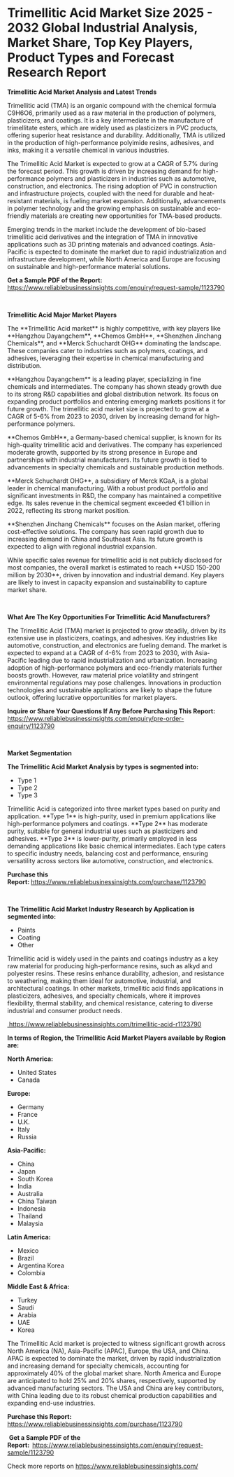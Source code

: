 <p><h1>Trimellitic Acid Market Size 2025 - 2032 Global Industrial Analysis, Market Share, Top Key Players, Product Types and Forecast Research Report</h1></p><p><strong>Trimellitic Acid Market Analysis and Latest Trends</strong></p>
<p><p>Trimellitic acid (TMA) is an organic compound with the chemical formula C9H6O6, primarily used as a raw material in the production of polymers, plasticizers, and coatings. It is a key intermediate in the manufacture of trimellitate esters, which are widely used as plasticizers in PVC products, offering superior heat resistance and durability. Additionally, TMA is utilized in the production of high-performance polyimide resins, adhesives, and inks, making it a versatile chemical in various industries.</p><p>The Trimellitic Acid Market is expected to grow at a CAGR of 5.7% during the forecast period. This growth is driven by increasing demand for high-performance polymers and plasticizers in industries such as automotive, construction, and electronics. The rising adoption of PVC in construction and infrastructure projects, coupled with the need for durable and heat-resistant materials, is fueling market expansion. Additionally, advancements in polymer technology and the growing emphasis on sustainable and eco-friendly materials are creating new opportunities for TMA-based products.</p><p>Emerging trends in the market include the development of bio-based trimellitic acid derivatives and the integration of TMA in innovative applications such as 3D printing materials and advanced coatings. Asia-Pacific is expected to dominate the market due to rapid industrialization and infrastructure development, while North America and Europe are focusing on sustainable and high-performance material solutions.</p></p>
<p><strong>Get a Sample PDF of the Report:&nbsp;</strong> <a href="https://www.reliablebusinessinsights.com/enquiry/request-sample/1123790?utm_campaign=1950&utm_medium=2&utm_source=Github&utm_content=ia&utm_term=26012025&utm_id=trimellitic-acid">https://www.reliablebusinessinsights.com/enquiry/request-sample/1123790</a></p>
<p>&nbsp;</p>
<p><strong>Trimellitic Acid Major Market Players</strong></p>
<p><p>The **Trimellitic Acid market** is highly competitive, with key players like **Hangzhou Dayangchem**, **Chemos GmbH**, **Shenzhen Jinchang Chemicals**, and **Merck Schuchardt OHG** dominating the landscape. These companies cater to industries such as polymers, coatings, and adhesives, leveraging their expertise in chemical manufacturing and distribution.</p><p>**Hangzhou Dayangchem** is a leading player, specializing in fine chemicals and intermediates. The company has shown steady growth due to its strong R&D capabilities and global distribution network. Its focus on expanding product portfolios and entering emerging markets positions it for future growth. The trimellitic acid market size is projected to grow at a CAGR of 5-6% from 2023 to 2030, driven by increasing demand for high-performance polymers.</p><p>**Chemos GmbH**, a Germany-based chemical supplier, is known for its high-quality trimellitic acid and derivatives. The company has experienced moderate growth, supported by its strong presence in Europe and partnerships with industrial manufacturers. Its future growth is tied to advancements in specialty chemicals and sustainable production methods.</p><p>**Merck Schuchardt OHG**, a subsidiary of Merck KGaA, is a global leader in chemical manufacturing. With a robust product portfolio and significant investments in R&D, the company has maintained a competitive edge. Its sales revenue in the chemical segment exceeded €1 billion in 2022, reflecting its strong market position.</p><p>**Shenzhen Jinchang Chemicals** focuses on the Asian market, offering cost-effective solutions. The company has seen rapid growth due to increasing demand in China and Southeast Asia. Its future growth is expected to align with regional industrial expansion.</p><p>While specific sales revenue for trimellitic acid is not publicly disclosed for most companies, the overall market is estimated to reach **USD 150-200 million by 2030**, driven by innovation and industrial demand. Key players are likely to invest in capacity expansion and sustainability to capture market share.</p></p>
<p>&nbsp;</p>
<p><strong>What Are The Key Opportunities For Trimellitic Acid Manufacturers?</strong></p>
<p><p>The Trimellitic Acid (TMA) market is projected to grow steadily, driven by its extensive use in plasticizers, coatings, and adhesives. Key industries like automotive, construction, and electronics are fueling demand. The market is expected to expand at a CAGR of 4-6% from 2023 to 2030, with Asia-Pacific leading due to rapid industrialization and urbanization. Increasing adoption of high-performance polymers and eco-friendly materials further boosts growth. However, raw material price volatility and stringent environmental regulations may pose challenges. Innovations in production technologies and sustainable applications are likely to shape the future outlook, offering lucrative opportunities for market players.</p></p>
<p><strong>Inquire or Share Your Questions If Any Before Purchasing This Report:</strong> <a href="https://www.reliablebusinessinsights.com/enquiry/pre-order-enquiry/1123790?utm_campaign=1950&utm_medium=2&utm_source=Github&utm_content=ia&utm_term=26012025&utm_id=trimellitic-acid">https://www.reliablebusinessinsights.com/enquiry/pre-order-enquiry/1123790</a></p>
<p>&nbsp;</p>
<p><strong>Market Segmentation</strong></p>
<p><strong>The Trimellitic Acid Market Analysis by types is segmented into:</strong></p>
<p><ul><li>Type 1</li><li>Type 2</li><li>Type 3</li></ul></p>
<p><p>Trimellitic Acid is categorized into three market types based on purity and application. **Type 1** is high-purity, used in premium applications like high-performance polymers and coatings. **Type 2** has moderate purity, suitable for general industrial uses such as plasticizers and adhesives. **Type 3** is lower-purity, primarily employed in less demanding applications like basic chemical intermediates. Each type caters to specific industry needs, balancing cost and performance, ensuring versatility across sectors like automotive, construction, and electronics.</p></p>
<p><strong>Purchase this Report:&nbsp;</strong><a href="https://www.reliablebusinessinsights.com/purchase/1123790?utm_campaign=1950&utm_medium=2&utm_source=Github&utm_content=ia&utm_term=26012025&utm_id=trimellitic-acid">https://www.reliablebusinessinsights.com/purchase/1123790</a></p>
<p>&nbsp;</p>
<p><strong>The Trimellitic Acid Market Industry Research by Application is segmented into:</strong></p>
<p><ul><li>Paints</li><li>Coating</li><li>Other</li></ul></p>
<p><p>Trimellitic acid is widely used in the paints and coatings industry as a key raw material for producing high-performance resins, such as alkyd and polyester resins. These resins enhance durability, adhesion, and resistance to weathering, making them ideal for automotive, industrial, and architectural coatings. In other markets, trimellitic acid finds applications in plasticizers, adhesives, and specialty chemicals, where it improves flexibility, thermal stability, and chemical resistance, catering to diverse industrial and consumer product needs.</p></p>
<p><a href="https://www.reliablebusinessinsights.com/trimellitic-acid-r1123790?utm_campaign=1950&utm_medium=2&utm_source=Github&utm_content=ia&utm_term=26012025&utm_id=trimellitic-acid">&nbsp;https://www.reliablebusinessinsights.com/trimellitic-acid-r1123790</a></p>
<p><strong>In terms of Region, the Trimellitic Acid Market Players available by Region are:</strong></p>
<p>
    <p> <strong> North America: </strong>
        <ul>
            <li>United States</li>
            <li>Canada</li>
        </ul>
        </p> 
    <p> <strong> Europe: </strong>
        <ul>
            <li>Germany</li>
            <li>France</li>
            <li>U.K.</li>
            <li>Italy</li>
            <li>Russia</li>
        </ul>
        </p> 
    <p> <strong> Asia-Pacific: </strong>
        <ul>
            <li>China</li>
            <li>Japan</li>
            <li>South Korea</li>
            <li>India</li>
            <li>Australia</li>
            <li>China Taiwan</li>
            <li>Indonesia</li>
            <li>Thailand</li>
            <li>Malaysia</li>
        </ul>
        </p> 
    <p> <strong> Latin America: </strong>
        <ul>
            <li>Mexico</li>
            <li>Brazil</li>
            <li>Argentina Korea</li>
            <li>Colombia</li>
        </ul>
        </p> 
    <p> <strong> Middle East & Africa: </strong>
        <ul>
            <li>Turkey</li>
            <li>Saudi</li>
            <li>Arabia</li>
            <li>UAE</li>
            <li>Korea</li>
        </ul>
    </p>
    </p>
<p><p>The Trimellitic Acid market is projected to witness significant growth across North America (NA), Asia-Pacific (APAC), Europe, the USA, and China. APAC is expected to dominate the market, driven by rapid industrialization and increasing demand for specialty chemicals, accounting for approximately 40% of the global market share. North America and Europe are anticipated to hold 25% and 20% shares, respectively, supported by advanced manufacturing sectors. The USA and China are key contributors, with China leading due to its robust chemical production capabilities and expanding end-use industries.</p></p>
<p><strong>Purchase this Report: </strong><a href="https://www.reliablebusinessinsights.com/purchase/1123790?utm_campaign=1950&utm_medium=2&utm_source=Github&utm_content=ia&utm_term=26012025&utm_id=trimellitic-acid">https://www.reliablebusinessinsights.com/purchase/1123790</a></p>
<p>&nbsp;<strong>Get a Sample PDF of the Report:&nbsp;&nbsp;</strong><a href="https://www.reliablebusinessinsights.com/enquiry/request-sample/1123790?utm_campaign=1950&utm_medium=2&utm_source=Github&utm_content=ia&utm_term=26012025&utm_id=trimellitic-acid">https://www.reliablebusinessinsights.com/enquiry/request-sample/1123790</a></p>
<p><strong></strong></p>
<p>Check more reports on <a href="https://www.reliablebusinessinsights.com/?utm_campaign=1950&utm_medium=2&utm_source=Github&utm_content=ia&utm_term=26012025&utm_id=trimellitic-acid">https://www.reliablebusinessinsights.com/</a></p>